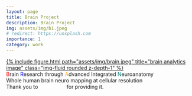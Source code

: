 ```yaml
---
layout: page
title: Brain Project
description: Brain Project
img: assets/img/b1.jpeg
# redirect: https://unsplash.com
importance: 1
category: work
---
```




<div class="row">
    <div class="col-sm mt-3 mt-md-0">
        <a href="http://public.humanbrain.in/" target="_blank">
            {% include figure.html path="assets/img/brain.jpeg" title="brain analytics image" class="img-fluid rounded z-depth-1" %}
        </a>
    </div>
</div>
<div class="caption">
   <span style="color: red;">B</span>rain <span style="color: blue;">R</span>esearch <span style="color: green;">t</span>hrough <span style="color: orange;">A</span>dvanced <span style="color: purple;">I</span>ntegrated <span style="color: teal;">N</span>euroanatomy<br>
   Whole human brain neuro mapping at cellular resolution
</div>


<div class="caption">
   Thank you to <a href="https://clipdrop.io" target="_blank" style="color: white; text-decoration: underline;">clipdrop.io</a> for providing it.
</div>


